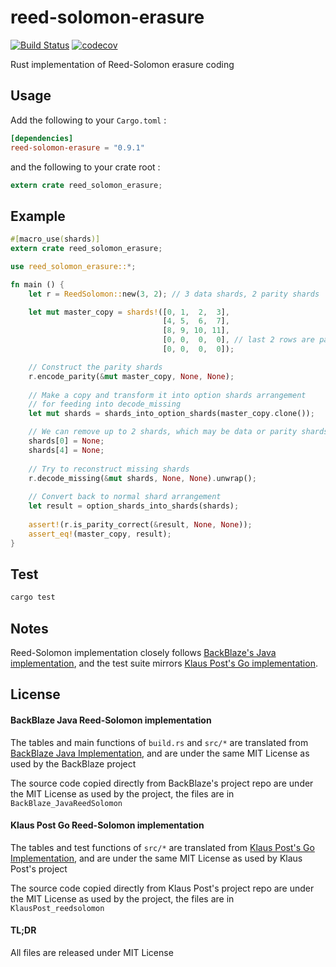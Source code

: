 # reed-solomon-erasure
[![Build Status](https://travis-ci.org/darrenldl/reed-solomon-erasure.svg?branch=master)](https://travis-ci.org/darrenldl/reed-solomon-erasure)
[![codecov](https://codecov.io/gh/darrenldl/reed-solomon-erasure/branch/master/graph/badge.svg)](https://codecov.io/gh/darrenldl/reed-solomon-erasure)

Rust implementation of Reed-Solomon erasure coding

## Usage
Add the following to your `Cargo.toml` :
```toml
[dependencies]
reed-solomon-erasure = "0.9.1"
```
and the following to your crate root :
```rust
extern crate reed_solomon_erasure;
```

## Example
```rust
#[macro_use(shards)]
extern crate reed_solomon_erasure;

use reed_solomon_erasure::*;

fn main () {
    let r = ReedSolomon::new(3, 2); // 3 data shards, 2 parity shards

    let mut master_copy = shards!([0, 1,  2,  3],
                                  [4, 5,  6,  7],
                                  [8, 9, 10, 11],
                                  [0, 0,  0,  0], // last 2 rows are parity shards
                                  [0, 0,  0,  0]);

    // Construct the parity shards
    r.encode_parity(&mut master_copy, None, None);
    
    // Make a copy and transform it into option shards arrangement
    // for feeding into decode_missing
    let mut shards = shards_into_option_shards(master_copy.clone());

    // We can remove up to 2 shards, which may be data or parity shards
    shards[0] = None;
    shards[4] = None;
    
    // Try to reconstruct missing shards
    r.decode_missing(&mut shards, None, None).unwrap();
    
    // Convert back to normal shard arrangement
    let result = option_shards_into_shards(shards);
    
    assert!(r.is_parity_correct(&result, None, None));
    assert_eq!(master_copy, result);
}
```

## Test
```sh
cargo test
```

## Notes
Reed-Solomon implementation closely follows [BackBlaze's Java implementation](https://github.com/Backblaze/JavaReedSolomon), and the test suite mirrors [Klaus Post's Go implementation](https://github.com/klauspost/reedsolomon).

## License
#### BackBlaze Java Reed-Solomon implementation
The tables and main functions of ```build.rs``` and ```src/*``` are translated from [BackBlaze Java Implementation](https://github.com/Backblaze/JavaReedSolomon), and are under the same MIT License as used by the BackBlaze project

The source code copied directly from BackBlaze's project repo are under the MIT License as used by the project, the files are in ```BackBlaze_JavaReedSolomon```

#### Klaus Post Go Reed-Solomon implementation
The tables and test functions of ```src/*``` are translated from [Klaus Post's Go Implementation](https://github.com/klauspost/reedsolomon), and are under the same MIT License as used by Klaus Post's project

The source code copied directly from Klaus Post's project repo are under the MIT License as used by the project, the files are in ```KlausPost_reedsolomon```

#### TL;DR
All files are released under MIT License
